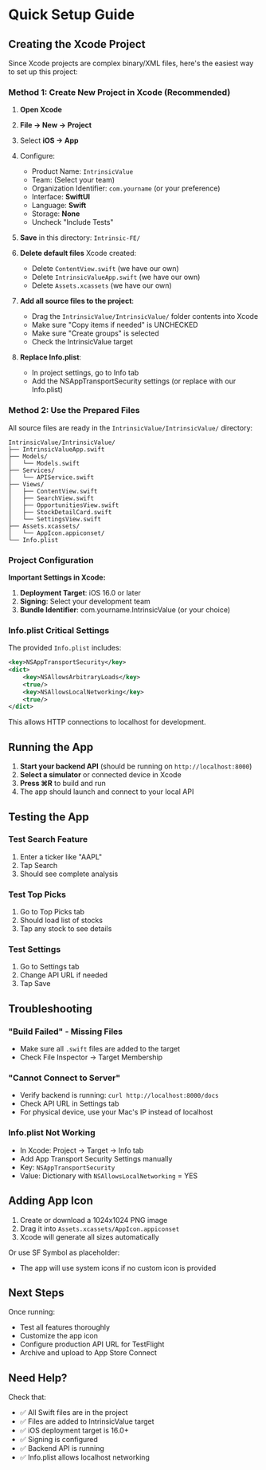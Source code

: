 # Quick Setup Guide

## Creating the Xcode Project

Since Xcode projects are complex binary/XML files, here's the easiest way to set up this project:

### Method 1: Create New Project in Xcode (Recommended)

1. **Open Xcode**
2. **File → New → Project**
3. Select **iOS → App**
4. Configure:
   - Product Name: `IntrinsicValue`
   - Team: (Select your team)
   - Organization Identifier: `com.yourname` (or your preference)
   - Interface: **SwiftUI**
   - Language: **Swift**
   - Storage: **None**
   - Uncheck "Include Tests"
5. **Save** in this directory: `Intrinsic-FE/`

6. **Delete default files** Xcode created:
   - Delete `ContentView.swift` (we have our own)
   - Delete `IntrinsicValueApp.swift` (we have our own)
   - Delete `Assets.xcassets` (we have our own)

7. **Add all source files to the project**:
   - Drag the `IntrinsicValue/IntrinsicValue/` folder contents into Xcode
   - Make sure "Copy items if needed" is UNCHECKED
   - Make sure "Create groups" is selected
   - Check the IntrinsicValue target

8. **Replace Info.plist**:
   - In project settings, go to Info tab
   - Add the NSAppTransportSecurity settings (or replace with our Info.plist)

### Method 2: Use the Prepared Files

All source files are ready in the `IntrinsicValue/IntrinsicValue/` directory:

```
IntrinsicValue/IntrinsicValue/
├── IntrinsicValueApp.swift
├── Models/
│   └── Models.swift
├── Services/
│   └── APIService.swift
├── Views/
│   ├── ContentView.swift
│   ├── SearchView.swift
│   ├── OpportunitiesView.swift
│   ├── StockDetailCard.swift
│   └── SettingsView.swift
├── Assets.xcassets/
│   └── AppIcon.appiconset/
└── Info.plist
```

### Project Configuration

**Important Settings in Xcode:**

1. **Deployment Target**: iOS 16.0 or later
2. **Signing**: Select your development team
3. **Bundle Identifier**: com.yourname.IntrinsicValue (or your choice)

### Info.plist Critical Settings

The provided `Info.plist` includes:

```xml
<key>NSAppTransportSecurity</key>
<dict>
    <key>NSAllowsArbitraryLoads</key>
    <true/>
    <key>NSAllowsLocalNetworking</key>
    <true/>
</dict>
```

This allows HTTP connections to localhost for development.

## Running the App

1. **Start your backend API** (should be running on `http://localhost:8000`)
2. **Select a simulator** or connected device in Xcode
3. **Press ⌘R** to build and run
4. The app should launch and connect to your local API

## Testing the App

### Test Search Feature

1. Enter a ticker like "AAPL"
2. Tap Search
3. Should see complete analysis

### Test Top Picks

1. Go to Top Picks tab
2. Should load list of stocks
3. Tap any stock to see details

### Test Settings

1. Go to Settings tab
2. Change API URL if needed
3. Tap Save

## Troubleshooting

### "Build Failed" - Missing Files

- Make sure all `.swift` files are added to the target
- Check File Inspector → Target Membership

### "Cannot Connect to Server"

- Verify backend is running: `curl http://localhost:8000/docs`
- Check API URL in Settings tab
- For physical device, use your Mac's IP instead of localhost

### Info.plist Not Working

- In Xcode: Project → Target → Info tab
- Add App Transport Security Settings manually
- Key: `NSAppTransportSecurity`
- Value: Dictionary with `NSAllowsLocalNetworking` = YES

## Adding App Icon

1. Create or download a 1024x1024 PNG image
2. Drag it into `Assets.xcassets/AppIcon.appiconset`
3. Xcode will generate all sizes automatically

Or use SF Symbol as placeholder:

- The app will use system icons if no custom icon is provided

## Next Steps

Once running:

- Test all features thoroughly
- Customize the app icon
- Configure production API URL for TestFlight
- Archive and upload to App Store Connect

## Need Help?

Check that:

- ✅ All Swift files are in the project
- ✅ Files are added to IntrinsicValue target
- ✅ iOS deployment target is 16.0+
- ✅ Signing is configured
- ✅ Backend API is running
- ✅ Info.plist allows localhost networking
